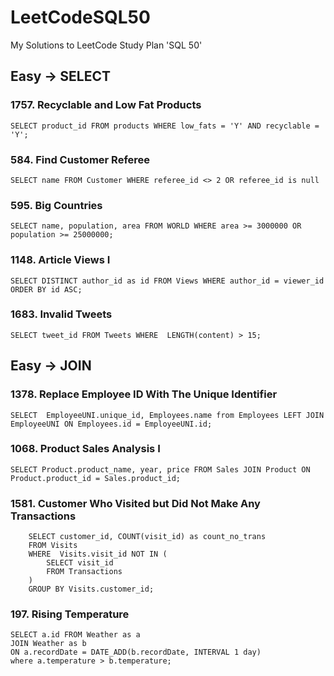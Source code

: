 # LeetCodeSQL50
My Solutions to LeetCode Study Plan  'SQL 50'  

## Easy -> SELECT

### 1757. Recyclable and Low Fat Products

    SELECT product_id FROM products WHERE low_fats = 'Y' AND recyclable = 'Y';

### 584. Find Customer Referee

    SELECT name FROM Customer WHERE referee_id <> 2 OR referee_id is null 

### 595. Big Countries
    SELECT name, population, area FROM WORLD WHERE area >= 3000000 OR population >= 25000000;

### 1148. Article Views I
    SELECT DISTINCT author_id as id FROM Views WHERE author_id = viewer_id ORDER BY id ASC;

### 1683. Invalid Tweets
    SELECT tweet_id FROM Tweets WHERE  LENGTH(content) > 15;
## Easy -> JOIN

### 1378. Replace Employee ID With The Unique Identifier
    SELECT  EmployeeUNI.unique_id, Employees.name from Employees LEFT JOIN EmployeeUNI ON Employees.id = EmployeeUNI.id;

### 1068. Product Sales Analysis I
    SELECT Product.product_name, year, price FROM Sales JOIN Product ON Product.product_id = Sales.product_id;

### 1581. Customer Who Visited but Did Not Make Any Transactions
        SELECT customer_id, COUNT(visit_id) as count_no_trans 
        FROM Visits
        WHERE  Visits.visit_id NOT IN (
            SELECT visit_id
            FROM Transactions
        )
        GROUP BY Visits.customer_id; 

### 197. Rising Temperature
    SELECT a.id FROM Weather as a
    JOIN Weather as b
    ON a.recordDate = DATE_ADD(b.recordDate, INTERVAL 1 day)
    where a.temperature > b.temperature;
